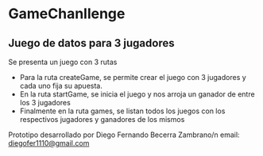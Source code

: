 # GameChanllenge
## Juego de datos para 3 jugadores
Se presenta un juego con 3 rutas

- Para la ruta createGame, se permite crear el juego con 3 jugadores y cada uno fija su apuesta.
- En la ruta startGame, se inicia el juego y nos arroja un ganador de entre los 3 jugadores
- Finalmente en la ruta games, se listan todos los juegos con los respectivos jugadores y ganadores de los mismos

Prototipo desarrollado por Diego Fernando Becerra Zambrano/n
email: diegofer1110@gmail.com
